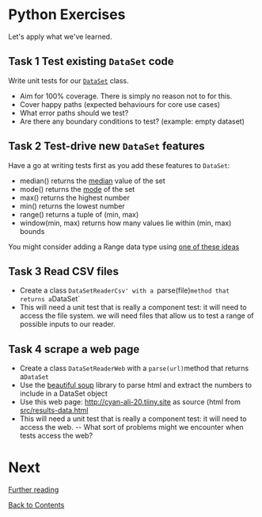 # Python Exercises

Let's apply what we've learned.

## Task 1 Test existing `DataSet` code

Write unit tests for our [`DataSet`](/src/dataset.py) class.

- Aim for 100% coverage. There is simply no reason not to for this.
- Cover happy paths (expected behaviours for core use cases)
- What error paths should we test?
- Are there any boundary conditions to test? (example: empty dataset)

## Task 2 Test-drive new `DataSet` features

Have a go at writing tests first as you add these features to `DataSet`:

- median() returns the [median](https://en.wikipedia.org/wiki/Median) value of the set
- mode() returns the [mode](<https://en.wikipedia.org/wiki/Mode_(statistics)>) of the set
- max() returns the highest number
- min() returns the lowest number
- range() returns a tuple of (min, max)
- window(min, max) returns how many values lie within (min, max) bounds

You might consider adding a Range data type using [one of these ideas](https://realpython.com/python-data-structures/#records-structs-and-data-transfer-objects)

## Task 3 Read CSV files

- Create a class `DataSetReaderCsv' with a `parse(file)`method that returns a`DataSet`
- This will need a unit test that is really a component test: it will need to access the file system. we will need files that allow us to test a range of possible inputs to our reader.

## Task 4 scrape a web page

- Create a class `DataSetReaderWeb` with a `parse(url)`method that returns a`DataSet`
- Use the [beautiful soup](https://pypi.org/project/beautifulsoup4/) library to parse html and extract the numbers to include in a DataSet object
- Use this web page: http://cyan-ali-20.tiiny.site as source (html from [src/results-data.html](src/results-data.html)
- This will need a unit test that is really a component test: it will need to access the web.
  -- What sort of problems might we encounter when tests access the web?

# Next

[Further reading](/further.md)

[Back to Contents](/contents.md)
